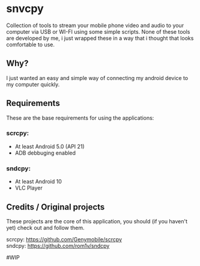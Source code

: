 # snvcpy
Collection of tools to stream your mobile phone video and audio to your computer via USB or WI-FI using some simple scripts. None of these tools are developed by me, i just wrapped these in a way that i thought that looks comfortable to use.

## Why?
I just wanted an easy and simple way of connecting my android device to my computer quickly.

## Requirements
These are the base requirements for using the applications:
### scrcpy:
  - At least Android 5.0 (API 21)
  - ADB debbuging enabled
### sndcpy:
  - At least Android 10
  - VLC Player


## Credits / Original projects
These projects are the core of this application, you should (if you haven't yet) check out and follow them.

scrcpy: https://github.com/Genymobile/scrcpy <br>
sndcpy: https://github.com/rom1v/sndcpy <br>

#WIP
